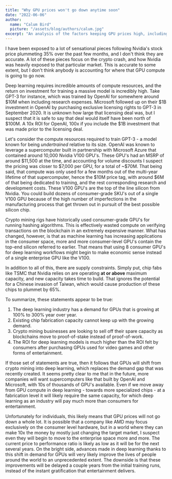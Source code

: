 ```yaml
---
title: "Why GPU prices won't go down anytime soon"
date: "2022-06-06"
author:
  name: "Calum Bird"
  picture: "/assets/blog/authors/calum.jpg"
excerpt: "An analysis of the factors keeping GPU prices high, including deep learning demand and supply constraints."
---
```


I have been exposed to a lot of sensational pieces following Nvidia's stock price
plummeting 35% over the past few months, and I don't think they are accurate. A lot of
these pieces focus on the crypto crash, and how Nvidia was heavily exposed to that
particular market. This is accurate to some extent, but I don't think anybody is
accounting for where that GPU compute is going to go now.

Deep learning requires incredible amounts of compute resources, and the return on
investment for training a massive model is incredibly high. Take GPT-3 for instance, which
was trained by OpenAI for somewhere around \$10M when including research expenses.
Microsoft followed up on their \$1B investment in OpenAI by purchasing exclusive licensing
rights to GPT-3 in September 2020. It is unknown how large that licensing deal was, but I suspect that it
is safe to say that deal would itself have been north of \$100M. A 10x ROI for OpenAI,
100x if you include the $1B investment that was made prior to the licensing deal.

Let's consider the compute resources required to train GPT-3 - a model known for being
_undertrained_ relative to its size. OpenAI was known to leverage a supercomputer built
in partnership with Microsoft Azure that contained around 10,000 Nvidia V100 GPU's.
These GPU's had an MSRP of around \$11,500 at the time, and accounting for volume
discounts I suspect the pricing was closer to \$7,000 per GPU, for a total of ~\$70M. That
being said, that compute was only used for a few months out of the multi-year lifetime
of that supercomputer, hence the $10M price tag, with around \$6M of that being dedicated
to training, and the rest corresponding research and development costs. These V100 GPU's
are the top of the line silicon from Nvidia. You could build dozens of consumer-grade
SKU's out of a single V100 GPU because of the high number of imperfections in the
manufacturing process that get thrown out in pursuit of the best possible silicon chip.

Crypto mining rigs have historically used consumer-grade GPU's for running hashing
algorithms. This is effectively wasted compute on verifying transactions on the blockchain
in an extremely expensive manner. What has changed, however, is that as machine learning
has increasing applications in the consumer space, more and more consumer-level GPU's
contain the top-end silicon referred to earlier. That means that using 8 consumer GPU's
for deep learning workflows might begin to make economic sense instead of a single
enterprise GPU like the V100.

In addition to all of this, there are supply constraints. Simply put, chip fabs like TSMC
that Nvidia relies on are operating **at or above** maximum capacity, and new capacity
takes time to build. That ignores the potential for a Chinese invasion of Taiwan, which
would cause production of these chips to plummet by 65%.

To summarize, these statements appear to be true:

1. The deep learning industry has a demand for GPUs that is growing at 100% to 300% year
   over year.
2. Existing chip fabrication capacity cannot keep up with the growing demand.
3. Crypto mining businesses are looking to sell off their spare capacity as blockchains
   move to proof-of-stake instead of proof-of-work.
4. The ROI for deep learning models is much higher than the ROI felt by consumers after
   purchasing GPUs used for video games and other forms of entertainment.

If those set of statements are true, then it follows that GPUs will shift from crypto
mining into deep learning, which replaces the demand gap that was recently created. It
seems pretty clear to me that in the future, more companies will want supercomputers
like that built by OpenAI and Microsoft, with 10s of thousands of GPU's available. Even
if we move away from GPU compute in deep learning - towards more specialized chips - at a
fabrication level it will likely require the same capacity, for which deep learning as an
industry will pay much more than consumers for entertainment.

Unfortunately for individuals, this likely means that GPU prices will not go down a whole
lot. It is possible that a company like AMD may focus exclusively on the consumer level
hardware, but in a world where they can make 10x the money by mostly just changing the target
market, I suspect even they will begin to move to the enterprise space more and more. The
current price to performance ratio is likely as low as it will be for the next several
years. On the bright side, advances made in deep learning thanks to this shift in demand
for GPUs will very likely improve the lives of people around the world to an unprecedented
extent. The downside is that these improvements will be delayed a couple years from the
initial training runs, instead of the instant gratification that entertainment delivers.
